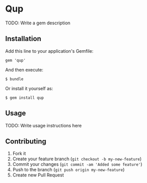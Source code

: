 # Qup

TODO: Write a gem description

## Installation

Add this line to your application's Gemfile:

    gem 'qup'

And then execute:

    $ bundle

Or install it yourself as:

    $ gem install qup

## Usage

TODO: Write usage instructions here

## Contributing

1. Fork it
2. Create your feature branch (`git checkout -b my-new-feature`)
3. Commit your changes (`git commit -am 'Added some feature'`)
4. Push to the branch (`git push origin my-new-feature`)
5. Create new Pull Request
